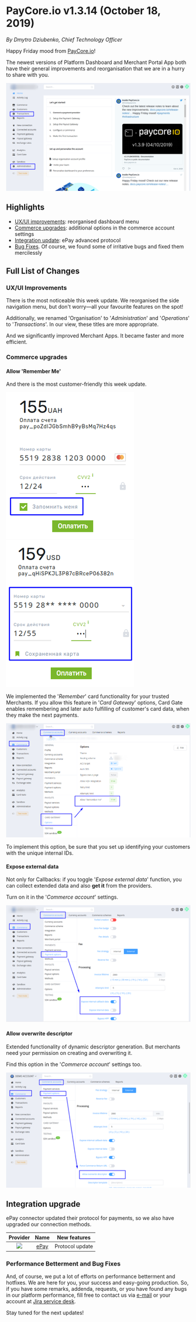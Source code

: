 # **PayCore.io v1.3.14 (October 18, 2019)**

*By Dmytro Dziubenko, Chief Technology Officer*

Happy Friday mood from [PayCore.io](http://paycore.io/)!

The newest versions of Platform Dashboard and Merchant Portal App both have their general improvements and reorganisation that we are in a hurry to share with you.

![](images/v1.3.14/re-organisition.png)

## Highlights

* [UX/UI improvements](#uxui-improvements): reorganised dashboard menu
* [Commerce upgrades](#commerce-upgrades): additional options in the commerce account settings
* [Integration update](#integration-upgrade): ePay advanced protocol
* [Bug Fixes](#performance-betterment-and-bug-fixes). Of course, we found some of irritative bugs and fixed them mercilessly

## Full List of Changes

### UX/UI Improvements

There is the most noticeable this week update. We reorganised the side navigation menu, but don't worry&mdash;all your favourite features on the spot!

Additionally, we renamed 'Organisation' to '*Administration*' and '*Operations*' to '*Transactions*'. In our view, these titles are more appropriate.

And we significantly improved Merchant Apps. It became faster and more efficient.

### Commerce upgrades

#### Allow 'Remember Me'

And there is the most customer-friendly this week update.

![](images/v1.3.14/remember-me0.png) ![](images/v1.3.14/remember-me.png)

We implemented the '*Remember*' card functionality for your trusted Merchants. If you allow this feature in '*Card Gateway*' options, Card Gate enables remembering and later auto fulfilling of customer's card data, when they make the next payments.

![](images/v1.3.14/allow-remember-me.png)

To implement this option, be sure that you set up identifying your customers with the unique internal IDs.

#### Expose external data

Not only for Callbacks: if you toggle '*Expose external data*' function, you can collect extended data and also **get it** from the providers.

Turn on it in the '*Commerce account*' settings.

![](images/v1.3.14/expose-data.png)

#### Allow overwrite descriptor

Extended functionality of dynamic descriptor generation. But merchants need your permission on creating and overwriting it.

Find this option in the '*Commerce account*' settings too.

![](images/v1.3.14/descriptor.png)

## Integration upgrade

ePay connector updated their protocol for payments, so we also have upgraded our connection methods.

| Provider | Name  | New features |
|:-:|:-:|:-:|
|<img src="https://static.openfintech.io/payment_providers/epay/logo.png?w=70" width="70px"> | [ePay](/connectors/epay/) | Protocol update |

### Performance Betterment and Bug Fixes

And, of course, we put a lot of efforts on performance betterment and hotfixes. We are here for you, your success and easy-going production. So, if you have some remarks, addenda, requests, or you have found any bugs in our platform performance, fill free to contact us via [e-mail](mailto:support@paycore.io) or your account at [Jira service desk](https://support.paycore.io).

Stay tuned for the next updates!
